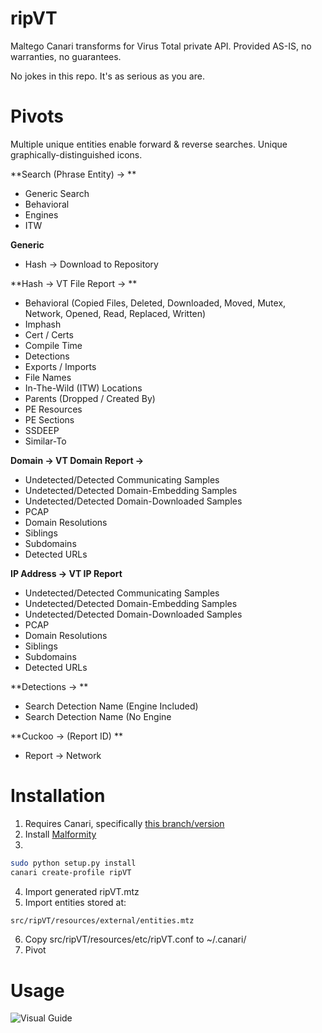 # ripVT

Maltego Canari transforms for Virus Total private API. Provided AS-IS, no warranties, no guarantees. 

No jokes in this repo. It's as serious as you are.

# Pivots
Multiple unique entities enable forward & reverse searches. Unique graphically-distinguished icons.

**Search (Phrase Entity) -> **

* Generic Search
* Behavioral
* Engines
* ITW

**Generic**
* Hash -> Download to Repository

**Hash -> VT File Report -> **

* Behavioral (Copied Files, Deleted, Downloaded, Moved, Mutex, Network, Opened, Read, Replaced, Written)
* Imphash
* Cert / Certs
* Compile Time
* Detections
* Exports / Imports
* File Names
* In-The-Wild (ITW) Locations
* Parents (Dropped / Created By)
* PE Resources
* PE Sections
* SSDEEP
* Similar-To

**Domain -> VT Domain Report ->**

* Undetected/Detected Communicating Samples
* Undetected/Detected Domain-Embedding Samples
* Undetected/Detected Domain-Downloaded Samples
* PCAP
* Domain Resolutions
* Siblings
* Subdomains
* Detected URLs

**IP Address -> VT IP Report**

* Undetected/Detected Communicating Samples
* Undetected/Detected Domain-Embedding Samples
* Undetected/Detected Domain-Downloaded Samples
* PCAP
* Domain Resolutions
* Siblings
* Subdomains
* Detected URLs

**Detections -> **

* Search Detection Name (Engine Included)
* Search Detection Name (No Engine

**Cuckoo -> (Report ID) **

* Report -> Network



# Installation

1. Requires Canari, specifically [this branch/version](https://github.com/allfro/canari/tree/c90ed9f0f0fb5075358d7a1a4c1080aac3d4e6bc)
2. Install [Malformity](https://github.com/digital4rensics/Malformity)
3.
```bash
sudo python setup.py install
canari create-profile ripVT
```
4. Import generated ripVT.mtz
5. Import entities stored at:
```bash
src/ripVT/resources/external/entities.mtz
```

6. Copy src/ripVT/resources/etc/ripVT.conf to ~/.canari/
7. Pivot


# Usage
![Visual Guide](https://github.com/matonis/ripVT/blob/master/pivot.png)

